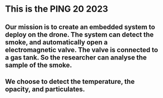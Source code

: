 This is the PING 20 2023
===

Our  mission is to create an embedded system to deploy on the drone. The system can detect the smoke, and automatically open a electromagnetic valve. The valve is connected to a gas tank. So the researcher can analyse the sample of the smoke.
---

We choose to detect the temperature, the opacity, and particulates.
---
